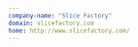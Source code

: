 ```yaml
---
company-name: "Slice Factory"
domain: slicefactory.com
home: http://www.slicefactory.com/
---
```




